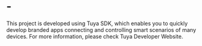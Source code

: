 # -
This project is developed using Tuya SDK, which enables you to quickly develop
branded apps connecting and controlling smart scenarios of many devices.
For more information, please check Tuya Developer Website.
